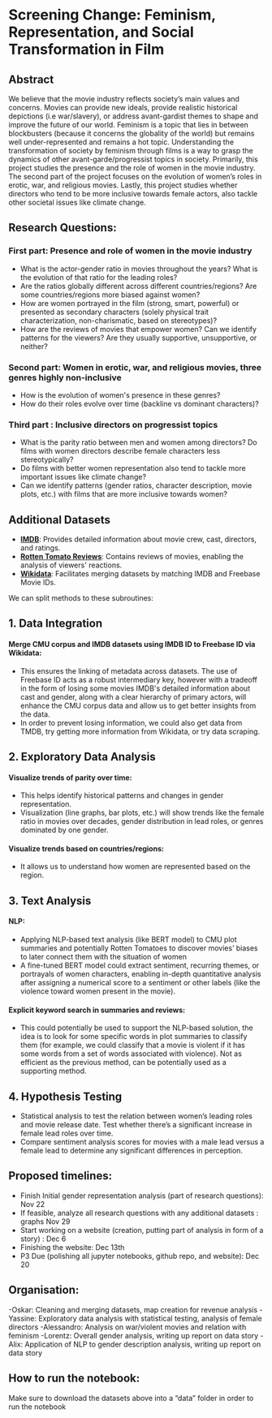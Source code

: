# Screening Change: Feminism, Representation, and Social Transformation in Film

## Abstract

We believe that the movie industry reflects society’s main values and concerns. Movies can provide new ideals, provide realistic historical depictions (i.e war/slavery), or address avant-gardist themes to shape and improve the future of our world. Feminism is a topic that lies in between blockbusters (because it concerns the globality of the world) but remains well under-represented and remains a hot topic. Understanding the transformation of society by feminism through films is a way to grasp the dynamics of other avant-garde/progressist topics in society. 
Primarily, this project studies the presence and the role of women in the movie industry. The second part of the project focuses on the evolution of women’s roles in erotic, war, and religious movies. Lastly, this project studies whether directors who tend to be more inclusive towards female actors, also tackle other societal issues like climate change.

## Research Questions:
### First part: Presence and role of women in the movie industry
- What is the actor-gender ratio in movies throughout the years? What is the evolution of that ratio for the leading roles? 
- Are the ratios globally different across different countries/regions? Are some countries/regions more biased against women?
- How are women portrayed in the film (strong, smart, powerful) or presented as secondary characters (solely physical trait characterization, non-charismatic, based on stereotypes)? 
- How are the reviews of movies that empower women? Can we identify patterns for the viewers? Are they usually supportive, unsupportive, or neither?
### Second part: Women in erotic, war, and religious movies, three genres highly non-inclusive 
- How is the evolution of women's presence in these genres? 
- How do their roles evolve over time (backline vs dominant characters)? 
### Third part : Inclusive directors on progressist topics
- What is the parity ratio between men and women among directors? Do films with women directors describe female characters less stereotypically?
- Do films with better women representation also tend to tackle more important issues like climate change? 
- Can we identify patterns (gender ratios, character description, movie plots, etc.) with films that are more inclusive towards women? 

## Additional Datasets

- **[IMDB](https://datasets.imdbws.com/)**: Provides detailed information about movie crew, cast, directors, and ratings.  
- **[Rotten Tomato Reviews](https://www.kaggle.com/datasets/andrezaza/clapper-massive-rotten-tomatoes-movies-and-reviews)**: Contains reviews of movies, enabling the analysis of viewers' reactions.  
- **[Wikidata](https://query.wikidata.org/)**: Facilitates merging datasets by matching IMDB and Freebase Movie IDs.  

We can split methods to these subroutines:

## 1. Data Integration
#### Merge CMU corpus and IMDB datasets using IMDB ID to Freebase ID via Wikidata:
- This ensures the linking of metadata across datasets. The use of Freebase ID acts as a robust intermediary key, however with a tradeoff in the form of losing some movies
IMDB's detailed information about cast and gender, along with a clear hierarchy of primary actors, will enhance the CMU corpus data and allow us to get better insights from the data.
- In order to prevent losing information, we could also get data from TMDB, try getting more information from Wikidata, or try data scraping.
## 2. Exploratory Data Analysis
#### Visualize trends of parity over time:
- This helps identify historical patterns and changes in gender representation.
- Visualization (line graphs, bar plots, etc.) will show trends like the female ratio in movies over decades, gender distribution in lead roles, or genres dominated by one gender.
#### Visualize trends based on countries/regions:
- It allows us to understand how women are represented based on the region. 
## 3. Text Analysis
#### NLP:
- Applying NLP-based text analysis (like BERT model) to CMU plot summaries and potentially Rotten Tomatoes to discover movies’ biases to later connect them with the situation of women
- A fine-tuned BERT model could extract sentiment, recurring themes, or portrayals of women characters, enabling in-depth quantitative analysis after assigning a numerical score to a sentiment or other labels (like the violence toward women present in the movie).
#### Explicit keyword search in summaries and reviews:
- This could potentially be used to support the NLP-based solution, the idea is to look for some specific words in plot summaries to classify them (for example, we could classify that a movie is violent if it has some words from a set of words associated with violence). Not as efficient as the previous method, can be potentially used as a supporting method.
## 4. Hypothesis Testing
- Statistical analysis to test the relation between women’s leading roles and movie release date. Test whether there’s a significant increase in female lead roles over time.
- Compare sentiment analysis scores for movies with a male lead versus a female lead to determine any significant differences in perception.

## Proposed timelines:
- Finish Initial gender representation analysis (part of research questions): Nov 22
- If feasible, analyze all research questions with any additional datasets : graphs  Nov 29
- Start working on a website (creation, putting part of analysis in form of a story) : Dec 6
- Finishing the website: Dec 13th
- P3 Due (polishing all jupyter notebooks, github repo, and website): Dec 20


 ## Organisation: 
-Oskar: Cleaning and merging datasets, map creation for revenue analysis
-Yassine: Exploratory data analysis with statistical testing, analysis of female directors
-Alessandro: Analysis on war/violent movies and relation with feminism
-Lorentz: Overall gender analysis, writing up report on data story
-Alix: Application of NLP to gender description analysis, writing up report on data story

## How to run the notebook: 
Make sure to download the datasets above into a “data” folder in order to run the notebook 

